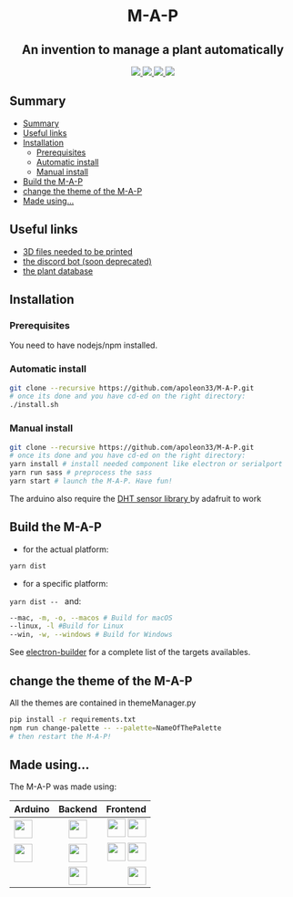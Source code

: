 <h1 align="center">M-A-P</h1>
<h2 align="center">An invention to manage a plant automatically</h2>
<p align="center">
    <a href="https://www.codefactor.io/repository/github/apoleon33/m-a-p/overview/dev">
        <img src="https://www.codefactor.io/repository/github/apoleon33/m-a-p/badge/rewrite">
    </a>
    <a href="https://github.com/apoleon33/M-A-P/stargazers/">
        <img src="https://badgen.net/github/stars/apoleon33/M-A-P">
    </a>
    <a href="http://perso.crans.org/besson/LICENSE.html">
        <img src="https://img.shields.io/badge/License-GPLv3-blue.svg">
    </a>
    <a href="https://discord.gg/hS4VgSTumn">
        <img src="https://badgen.net/discord/members/hS4VgSTumn">
    </a>
</p>

## Summary

- [Summary](#summary)
- [Useful links](#useful-links)
- [Installation](#installation)
  - [Prerequisites](#prerequisites)
  - [Automatic install](#automatic-install)
  - [Manual install](#manual-install)
- [Build the M-A-P](#build-the-m-a-p)
- [change the theme of the M-A-P](#change-the-theme-of-the-m-a-p)
- [Made using...](#made-using)

## Useful links

- [3D files needed to be printed](https://github.com/M-A-P-Organisation/3D-files)
- [the discord bot (soon deprecated)](https://github.com/M-A-P-Organisation/discord-bot)
- [the plant database](https://github.com/M-A-P-Organisation/MiFloraDB)

## Installation

### Prerequisites

You need to have nodejs/npm installed.

### Automatic install

```sh
git clone --recursive https://github.com/apoleon33/M-A-P.git
# once its done and you have cd-ed on the right directory:
./install.sh
```

### Manual install

```sh
git clone --recursive https://github.com/apoleon33/M-A-P.git
# once its done and you have cd-ed on the right directory:
yarn install # install needed component like electron or serialport
yarn run sass # preprocess the sass
yarn start # launch the M-A-P. Have fun!
```

The arduino also require the [DHT sensor library ](https://github.com/adafruit/DHT-sensor-library) by adafruit to work

## Build the M-A-P

- for the actual platform:

```sh
yarn dist
```

- for a specific platform:

`yarn dist -- ` and:

```sh
--mac, -m, -o, --macos # Build for macOS
--linux, -l #Build for Linux
--win, -w, --windows # Build for Windows
```

See [electron-builder](https://www.electron.build/cli) for a complete list of the targets availables.

## change the theme of the M-A-P

All the themes are contained in themeManager.py

```sh
pip install -r requirements.txt
npm run change-palette -- --palette=NameOfThePalette
# then restart the M-A-P!
```

## Made using...

The M-A-P was made using:

| Arduino                                                                                                                                                                                                          |                                                          Backend                                                          |                                                                                                                                                                                                                                                                                       Frontend |
| :--------------------------------------------------------------------------------------------------------------------------------------------------------------------------------------------------------------- | :-----------------------------------------------------------------------------------------------------------------------: | ---------------------------------------------------------------------------------------------------------------------------------------------------------------------------------------------------------------------------------------------------------------------------------------------: |
| <a href="https://www.arduino.cc/"><img src="https://cdn.worldvectorlogo.com/logos/arduino-1.svg" width="32"></a>                                                                                                 |     <a href="https://nodejs.org/en/"><img src="https://cdn.worldvectorlogo.com/logos/nodejs-icon.svg" width="32"></a>     | <a href="https://developer.mozilla.org/en-US/docs/Web/HTML"><img src="https://cdn.worldvectorlogo.com/logos/html-1.svg" width="32"></a> <a href="https://developer.mozilla.org/en-US/docs/Web/JavaScript"><img src="https://cdn.worldvectorlogo.com/logos/logo-javascript.svg" width="32"></a> |
| <a href="https://github.com/adafruit/DHT-sensor-library"><img src="https://yt3.ggpht.com/hme3lW9xG5CzDVFK7292X0uDm1Jhk6e3C4bEBzX_RKz1hNVJyIRfTebu4oPRWRxAfBqh-CvQVY8=s176-c-k-c0x00ffffff-no-rj" width="32"></a> |          <a href="https://serialport.io/"><img src="https://serialport.io/img/nodebots-logo.svg" width="32"></a>          |                                                                       <a href="https://sass-lang.com/"><img src="https://cdn.worldvectorlogo.com/logos/sass-1.svg" width="32"></a> <a href="https://reactjs.org/"><img src="https://cdn.worldvectorlogo.com/logos/react-2.svg" width="32"></a> |
|                                                                                                                                                                                                                  | <a href="https://github.com/discordjs/RPC"><img src="https://cdn.worldvectorlogo.com/logos/discord-6.svg" width="32"></a> |                                                                                                                                                                          <a href="https://www.electronjs.org/"><img src="https://cdn.worldvectorlogo.com/logos/electron-1.svg" width="32"></a> |
